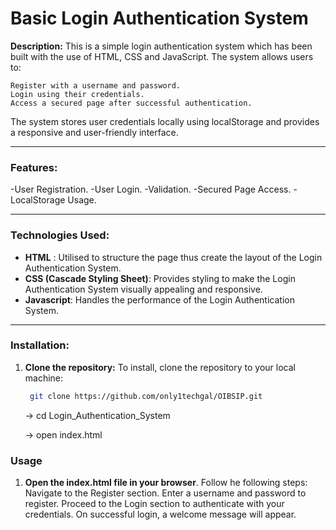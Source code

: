 # **Basic Login Authentication System**

**Description:**
This is a simple login authentication system which has been built with the use of HTML, CSS and JavaScript. 
The system allows users to:

    Register with a username and password.
    Login using their credentials.
    Access a secured page after successful authentication.

The system stores user credentials locally using localStorage and provides a responsive and user-friendly interface.
___

### **Features:**
 -User Registration.
 -User Login.
 -Validation.
 -Secured Page Access.
 -LocalStorage Usage.
___

### **Technologies Used:**
- **HTML** : Utilised to structure the page thus create the layout of the Login Authentication System.
- **CSS (Cascade Styling Sheet)**: Provides styling to make the Login Authentication System visually appealing and responsive.
- **Javascript**: Handles the performance of the Login Authentication System.

___

### **Installation:**
1. **Clone the repository:**
   To install, clone the repository to your local machine:
   ```bash
    git clone https://github.com/only1techgal/OIBSIP.git
   ```
   -> cd Login_Authentication_System

   -> open index.html

### **Usage**
1. **Open the index.html file in your browser**.
    Follow he following steps:
        Navigate to the Register section.
        Enter a username and password to register.
        Proceed to the Login section to authenticate with your credentials.
        On successful login, a welcome message will appear.
